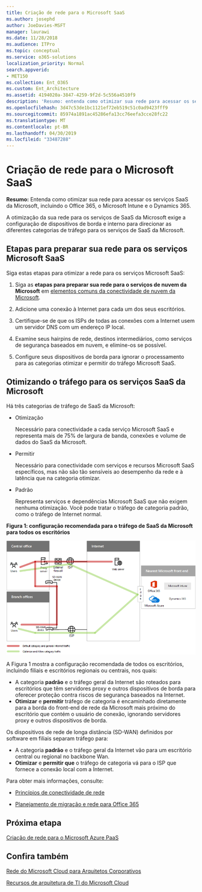 ```yaml
---
title: Criação de rede para o Microsoft SaaS
ms.author: josephd
author: JoeDavies-MSFT
manager: laurawi
ms.date: 11/28/2018
ms.audience: ITPro
ms.topic: conceptual
ms.service: o365-solutions
localization_priority: Normal
search.appverid:
- MET150
ms.collection: Ent_O365
ms.custom: Ent_Architecture
ms.assetid: 4194020a-3847-4259-9f2d-5c556a4510f9
description: 'Resumo: entenda como otimizar sua rede para acessar os serviços SaaS da Microsoft, incluindo o Office 365, o Microsoft Intune e o Dynamics 365.'
ms.openlocfilehash: 3d47c53de1bc1121ef72eb519c51c0ad9423fff9
ms.sourcegitcommit: 85974a1891ac45286efa13cc76eefa3cce28fc22
ms.translationtype: MT
ms.contentlocale: pt-BR
ms.lasthandoff: 04/30/2019
ms.locfileid: "33487288"
---
```

# <a name="designing-networking-for-microsoft-saas"></a>Criação de rede para o Microsoft SaaS

 **Resumo:** Entenda como otimizar sua rede para acessar os serviços SaaS da Microsoft, incluindo o Office 365, o Microsoft Intune e o Dynamics 365.
  
A otimização da sua rede para os serviços de SaaS da Microsoft exige a configuração de dispositivos de borda e interno para direcionar as diferentes categorias de tráfego para os serviços de SaaS da Microsoft.
  
## <a name="steps-to-prepare-your-network-for-microsoft-saas-services"></a>Etapas para preparar sua rede para os serviços Microsoft SaaS

Siga estas etapas para otimizar a rede para os serviços Microsoft SaaS:
  
1. Siga as **etapas para preparar sua rede para o serviços de nuvem da Microsoft** em [elementos comuns da conectividade de nuvem da Microsoft](common-elements-of-microsoft-cloud-connectivity.md).
    
2. Adicione uma conexão à Internet para cada um dos seus escritórios.
    
3. Certifique-se de que os ISPs de todas as conexões com a Internet usem um servidor DNS com um endereço IP local.
    
4. Examine seus hairpins de rede, destinos intermediários, como serviços de segurança baseados em nuvem, e elimine-os se possível.
    
5. Configure seus dispositivos de borda para ignorar o processamento para as categorias otimizar e permitir do tráfego Microsoft SaaS.

## <a name="optimizing-traffic-to-microsofts-saas-services"></a>Otimizando o tráfego para os serviços SaaS da Microsoft    

Há três categorias de tráfego de SaaS da Microsoft:

- Otimização

  Necessário para conectividade a cada serviço Microsoft SaaS e representa mais de 75% de largura de banda, conexões e volume de dados do SaaS da Microsoft.

- Permitir

  Necessário para conectividade com serviços e recursos Microsoft SaaS específicos, mas não são tão sensíveis ao desempenho da rede e à latência que na categoria otimizar.

- Padrão

  Representa serviços e dependências Microsoft SaaS que não exigem nenhuma otimização. Você pode tratar o tráfego de categoria padrão, como o tráfego de Internet normal.


**Figura 1: configuração recomendada para o tráfego de SaaS da Microsoft para todos os escritórios**

![Figura 1: configuração recomendada para o tráfego de SaaS da Microsoft para todos os escritórios](media/Network-Poster/SaaS1.png)

A Figura 1 mostra a configuração recomendada de todos os escritórios, incluindo filiais e escritórios regionais ou centrais, nos quais:

- A categoria **padrão** e o tráfego geral da Internet são roteados para escritórios que têm servidores proxy e outros dispositivos de borda para oferecer proteção contra riscos de segurança baseados na Internet.
- **Otimizar** e **permitir** tráfego de categoria é encaminhado diretamente para a borda do front-end de rede da Microsoft mais próximo do escritório que contém o usuário de conexão, ignorando servidores proxy e outros dispositivos de borda.

Os dispositivos de rede de longa distância (SD-WAN) definidos por software em filiais separam tráfego para: 

- A categoria **padrão** e o tráfego geral da Internet vão para um escritório central ou regional no backbone Wan. 
- **Otimizar** e **permitir que** o tráfego de categoria vá para o ISP que fornece a conexão local com a Internet.
  
Para obter mais informações, consulte:
  
- [Princípios de conectividade de rede](https://aka.ms/expressrouteoffice365)

- [Planejamento de migração e rede para Office 365](https://aka.ms/tune)
    
## <a name="next-step"></a>Próxima etapa

[Criação de rede para o Microsoft Azure PaaS](designing-networking-for-microsoft-azure-paas.md)
    
## <a name="see-also"></a>Confira também

[Rede do Microsoft Cloud para Arquitetos Corporativos](microsoft-cloud-networking-for-enterprise-architects.md)
  
[Recursos de arquitetura de TI do Microsoft Cloud](microsoft-cloud-it-architecture-resources.md)

